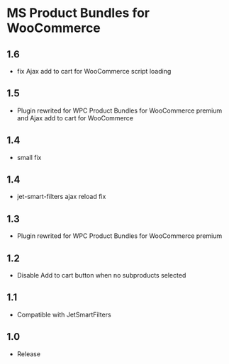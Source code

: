 MS Product Bundles for WooCommerce
====================================

1.6
-----
- fix Ajax add to cart for WooCommerce script loading

1.5
-----
- Plugin rewrited for WPC Product Bundles for WooCommerce premium and Ajax add to cart for WooCommerce

1.4
-----
- small fix

1.4
-----
- jet-smart-filters ajax reload fix

1.3
-----
- Plugin rewrited for WPC Product Bundles for WooCommerce premium

1.2
-----
- Disable Add to cart button when no subproducts selected

1.1
-----
- Compatible with JetSmartFilters

1.0
-----
- Release